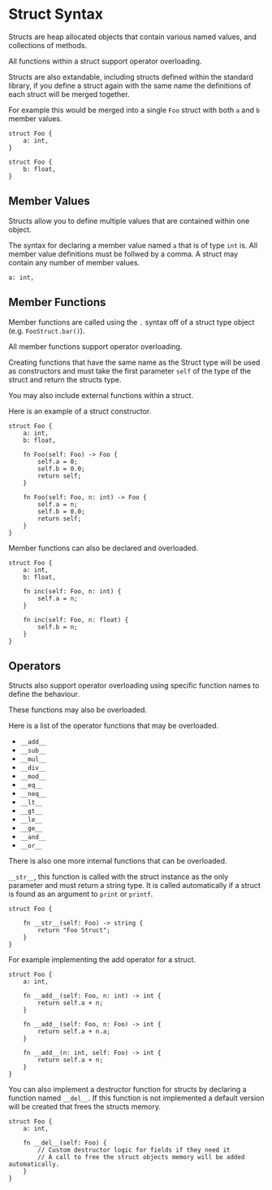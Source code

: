 # Struct Syntax

Structs are heap allocated objects that contain various named values, and collections of methods.

All functions within a struct support operator overloading.

Structs are also extandable, including structs defined within the standard library, if you define
a struct again with the same name the definitions of each struct will be merged together.

For example this would be merged into a single `Foo` struct with both `a` and `b` member values.

```
struct Foo {
    a: int,
}

struct Foo {
    b: float,
}
```

## Member Values

Structs allow you to define multiple values that are contained within one object.

The syntax for declaring a member value named `a` that is of type `int` is. All member value definitions
must be follwed by a comma. A struct may contain any number of member values.

```
a: int,
```

## Member Functions

Member functions are called using the `.` syntax off of a struct type object (e.g. `FooStruct.bar()`).

All  member functions support operator overloading.

Creating functions that have the same name as the Struct type will be used as constructors and must
take the first parameter `self` of the type of the struct and return the structs type.

You may also include external functions within a struct.

Here is an example of a struct constructor.

```
struct Foo {
    a: int,
    b: float,

    fn Foo(self: Foo) -> Foo {
        self.a = 0;
        self.b = 0.0;
        return self;
    }

    fn Foo(self: Foo, n: int) -> Foo {
        self.a = n;
        self.b = 0.0;
        return self;
    }
}
```

Member functions can also be declared and overloaded.

```
struct Foo {
    a: int,
    b: float,

    fn inc(self: Foo, n: int) {
        self.a = n;
    }

    fn inc(self: Foo, n: float) {
        self.b = n;
    }
}
```

## Operators

Structs also support operator overloading using specific function names to define the behaviour.

These functions may also be overloaded.

Here is a list of the operator functions that may be overloaded.

- `__add__`
- `__sub__`
- `__mul__`
- `__div__`
- `__mod__`
- `__eq__`
- `__neq__`
- `__lt__`
- `__gt__`
- `__le__`
- `__ge__`
- `__and__`
- `__or__`

There is also one more internal functions that can be overloaded.

`__str__`, this function is called with the struct instance as the only parameter and must return a
string type. It is called automatically if a struct is found as an argument to `print` or `printf`.

```
struct Foo {

    fn __str__(self: Foo) -> string {
        return "Foo Struct";
    }
}
```

For example implementing the add operator for a struct.

```
struct Foo {
    a: int,

    fn __add__(self: Foo, n: int) -> int {
        return self.a + n;
    }

    fn __add__(self: Foo, n: Foo) -> int {
        return self.a + n.a;
    }

    fn __add__(n: int, self: Foo) -> int {
        return self.a + n;
    }
}
```

You can also implement a destructor function for structs by declaring a function named `__del__`. 
If this function is not implemented a default version will be created that frees the structs memory.

```
struct Foo {
    a: int,

    fn __del__(self: Foo) {
        // Custom destructor logic for fields if they need it
        // A call to free the struct objects memory will be added automatically.
    }
}
```
